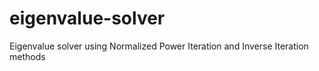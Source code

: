 # eigenvalue-solver
Eigenvalue solver using Normalized Power Iteration and Inverse Iteration methods
